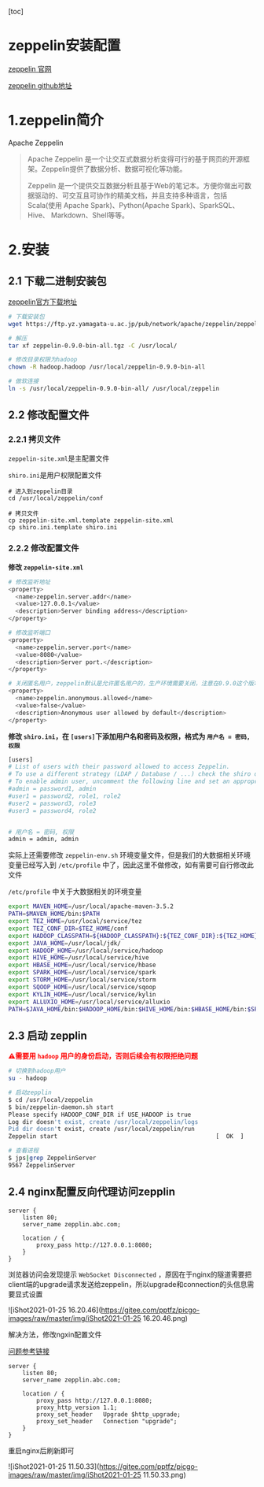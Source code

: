 [toc]



# zeppelin安装配置



[zeppelin 官网](http://zeppelin.apache.org/)

[zeppelin github地址](https://github.com/apache/zeppelin)



# 1.zeppelin简介

Apache Zeppelin 

> Apache Zeppelin 是一个让交互式数据分析变得可行的基于网页的开源框架。Zeppelin提供了数据分析、数据可视化等功能。
>
> Zeppelin 是一个提供交互数据分析且基于Web的笔记本。方便你做出可数据驱动的、可交互且可协作的精美文档，并且支持多种语言，包括 Scala(使用 Apache Spark)、Python(Apache Spark)、SparkSQL、 Hive、 Markdown、Shell等等。



# 2.安装

## 2.1 下载二进制安装包

[zeppelin官方下载地址](http://zeppelin.apache.org/download.html)

```sh
# 下载安装包
wget https://ftp.yz.yamagata-u.ac.jp/pub/network/apache/zeppelin/zeppelin-0.9.0/zeppelin-0.9.0-bin-all.tgz

# 解压
tar xf zeppelin-0.9.0-bin-all.tgz -C /usr/local/

# 修改目录权限为hadoop
chown -R hadoop.hadoop /usr/local/zeppelin-0.9.0-bin-all

# 做软连接
ln -s /usr/local/zeppelin-0.9.0-bin-all/ /usr/local/zeppelin
```



## 2.2 修改配置文件

### 2.2.1 拷贝文件

`zeppelin-site.xml`是主配置文件

`shiro.ini`是用户权限配置文件

```shell
# 进入到zeppelin目录
cd /usr/local/zeppelin/conf

# 拷贝文件
cp zeppelin-site.xml.template zeppelin-site.xml
cp shiro.ini.template shiro.ini
```



### 2.2.2 修改配置文件

**修改 `zeppelin-site.xml`**

```sh
# 修改监听地址
<property>
  <name>zeppelin.server.addr</name>
  <value>127.0.0.1</value>
  <description>Server binding address</description>
</property>

# 修改监听端口
<property>
  <name>zeppelin.server.port</name>
  <value>8080</value>
  <description>Server port.</description>
</property>

# 关闭匿名用户，zeppelin默认是允许匿名用户的，生产环境需要关闭，注意在0.9.0这个版本中，需要手动添加如下代码(网上的文章都是直接修改这一处，但是0.9.0中未找到以下代码)
<property>
  <name>zeppelin.anonymous.allowed</name>
  <value>false</value>
  <description>Anonymous user allowed by default</description>
</property>
```



**修改 `shiro.ini`，在 `[users]`下添加用户名和密码及权限，格式为 `用户名 = 密码, 权限`**

```sh
[users]
# List of users with their password allowed to access Zeppelin.
# To use a different strategy (LDAP / Database / ...) check the shiro doc at http://shiro.apache.org/configuration.html#Configuration-INISections
# To enable admin user, uncomment the following line and set an appropriate password.
#admin = password1, admin
#user1 = password2, role1, role2
#user2 = password3, role3
#user3 = password4, role2


# 用户名 = 密码, 权限
admin = admin, admin
```



实际上还需要修改 `zeppelin-env.sh` 环境变量文件，但是我们的大数据相关环境变量已经写入到 `/etc/profile` 中了，因此这里不做修改，如有需要可自行修改此文件

`/etc/profile` 中关于大数据相关的环境变量

```sh
export MAVEN_HOME=/usr/local/apache-maven-3.5.2
PATH=$MAVEN_HOME/bin:$PATH
export TEZ_HOME=/usr/local/service/tez
export TEZ_CONF_DIR=$TEZ_HOME/conf
export HADOOP_CLASSPATH=${HADOOP_CLASSPATH}:${TEZ_CONF_DIR}:${TEZ_HOME}/*:${TEZ_HOME}/lib/*
export JAVA_HOME=/usr/local/jdk/
export HADOOP_HOME=/usr/local/service/hadoop
export HIVE_HOME=/usr/local/service/hive
export HBASE_HOME=/usr/local/service/hbase
export SPARK_HOME=/usr/local/service/spark
export STORM_HOME=/usr/local/service/storm
export SQOOP_HOME=/usr/local/service/sqoop
export KYLIN_HOME=/usr/local/service/kylin
export ALLUXIO_HOME=/usr/local/service/alluxio
PATH=$JAVA_HOME/bin:$HADOOP_HOME/bin:$HIVE_HOME/bin:$HBASE_HOME/bin:$SPARK_HOME/bin:$STORM_HOME/bin:$SQOOP_HOME/bin:$KYLIN_HOME/bin:$ALLUXIO_HOME/bin:$PATH
```



## 2.3 启动 zepplin

**<span style=color:red>⚠️需要用 `hadoop` 用户的身份启动，否则后续会有权限拒绝问题</span>**

```sh
# 切换到hadoop用户
su - hadoop

# 启动zepplin
$ cd /usr/local/zeppelin
$ bin/zeppelin-daemon.sh start
Please specify HADOOP_CONF_DIR if USE_HADOOP is true
Log dir doesn't exist, create /usr/local/zeppelin/logs
Pid dir doesn't exist, create /usr/local/zeppelin/run
Zeppelin start                                             [  OK  ]

# 查看进程
$ jps|grep ZeppelinServer
9567 ZeppelinServer
```



## 2.4 nginx配置反向代理访问zepplin



```nginx
server {
    listen 80;
    server_name zepplin.abc.com;

    location / {
        proxy_pass http://127.0.0.1:8080;
    }
}
```



浏览器访问会发现提示 `WebSocket Disconnected` ，原因在于nginx的隧道需要把client端的upgrade请求发送给zeppelin，所以upgrade和connection的头信息需要显式设置

![iShot2021-01-25 16.20.46](https://gitee.com/pptfz/picgo-images/raw/master/img/iShot2021-01-25 16.20.46.png)



解决方法，修改ngxin配置文件

[问题参考链接](https://blog.csdn.net/rainysia/article/details/88844336)

```nginx
server {
    listen 80;
    server_name zepplin.abc.com;

    location / {
        proxy_pass http://127.0.0.1:8080;
        proxy_http_version 1.1;
        proxy_set_header   Upgrade $http_upgrade;
        proxy_set_header   Connection "upgrade";
    }
}
```



重启nginx后刷新即可

![iShot2021-01-25 11.50.33](https://gitee.com/pptfz/picgo-images/raw/master/img/iShot2021-01-25 11.50.33.png)

